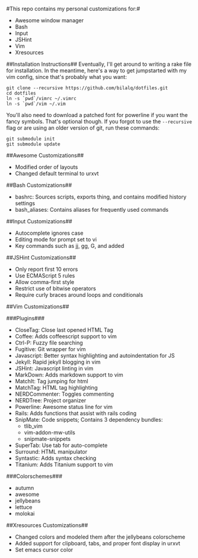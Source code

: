 #This repo contains my personal customizations for:#
* Awesome window manager
* Bash
* Input
* JSHint
* Vim
* Xresources 

##Installation Instructions##
Eventually, I'll get around to writing a rake file for installation. In
the meantime, here's a way to get jumpstarted with my vim config, since that's
probably what you want:

    git clone --recursive https://github.com/bilalq/dotfiles.git
    cd dotfiles
    ln -s `pwd`/vimrc ~/.vimrc
    ln -s `pwd`/vim ~/.vim

You'll also need to download a patched font for powerline if you want the fancy
symbols. That's optional though. If you forgot to use the `--recursive` flag or
are using an older version of git, run these commands:

    git submodule init
    git submodule update

##Awesome Customizations##
* Modified order of layouts
* Changed default terminal to urxvt


##Bash Customizations##
* bashrc: Sources scripts, exports thing, and contains modified history settings
* bash\_aliases: Contains aliases for frequently used commands


##Input Customizations##
* Autocomplete ignores case
* Editing mode for prompt set to vi
* Key commands such as jj, gg, G, and <c-p> added


##JSHint Customizations##
* Only report first 10 errors
* Use ECMAScript 5 rules
* Allow comma-first style
* Restrict use of bitwise operators
* Require curly braces around loops and conditionals


##Vim Customizations##

###Plugins###
* CloseTag: Close last opened HTML Tag
* Coffee: Adds coffeescript support to vim
* Ctrl-P: Fuzzy file searching
* Fugitive: Git wrapper for vim
* Javascript: Better syntax highlighting and autoindentation for JS
* Jekyll: Rapid jekyll blogging in vim
* JSHint: Javascript linting in vim
* MarkDown: Adds markdown support to vim
* MatchIt: Tag jumping for html
* MatchTag: HTML tag highlighting
* NERDCommenter: Toggles commenting
* NERDTree: Project organizer
* Powerline: Awesome status line for vim
* Rails: Adds functions that assist with rails coding
* SnipMate: Code snippets; Contains 3 dependency bundles:
  * tlib\_vim
  * vim-addon-mw-utils
  * snipmate-snippets
* SuperTab: Use tab for auto-complete
* Surround: HTML manipulator
* Syntastic: Adds syntax checking
* Titanium: Adds Titanium support to vim

###Colorschemes###
* autumn
* awesome
* jellybeans
* lettuce
* molokai


##Xresources Customizations##
* Changed colors and modeled them after the jellybeans colorscheme
* Added support for clipboard, tabs, and proper font display in urxvt
* Set emacs cursor color


